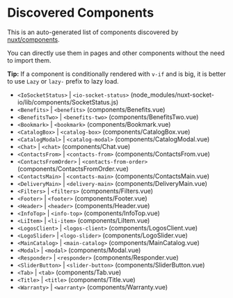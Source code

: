 # Discovered Components

This is an auto-generated list of components discovered by [nuxt/components](https://github.com/nuxt/components).

You can directly use them in pages and other components without the need to import them.

**Tip:** If a component is conditionally rendered with `v-if` and is big, it is better to use `Lazy` or `lazy-` prefix to lazy load.

- `<IoSocketStatus>` | `<io-socket-status>` (node_modules/nuxt-socket-io/lib/components/SocketStatus.js)
- `<Benefits>` | `<benefits>` (components/Benefits.vue)
- `<BenefitsTwo>` | `<benefits-two>` (components/BenefitsTwo.vue)
- `<Bookmark>` | `<bookmark>` (components/Bookmark.vue)
- `<CatalogBox>` | `<catalog-box>` (components/CatalogBox.vue)
- `<CatalogModal>` | `<catalog-modal>` (components/CatalogModal.vue)
- `<Chat>` | `<chat>` (components/Chat.vue)
- `<ContactsFrom>` | `<contacts-from>` (components/ContactsFrom.vue)
- `<ContactsFromOrder>` | `<contacts-from-order>` (components/ContactsFromOrder.vue)
- `<ContactsMain>` | `<contacts-main>` (components/ContactsMain.vue)
- `<DeliveryMain>` | `<delivery-main>` (components/DeliveryMain.vue)
- `<Filters>` | `<filters>` (components/Filters.vue)
- `<Footer>` | `<footer>` (components/Footer.vue)
- `<Header>` | `<header>` (components/Header.vue)
- `<InfoTop>` | `<info-top>` (components/InfoTop.vue)
- `<LiItem>` | `<li-item>` (components/LiItem.vue)
- `<LogosClient>` | `<logos-client>` (components/LogosClient.vue)
- `<LogoSlider>` | `<logo-slider>` (components/LogoSlider.vue)
- `<MainCatalog>` | `<main-catalog>` (components/MainCatalog.vue)
- `<Modal>` | `<modal>` (components/Modal.vue)
- `<Responder>` | `<responder>` (components/Responder.vue)
- `<SliderButton>` | `<slider-button>` (components/SliderButton.vue)
- `<Tab>` | `<tab>` (components/Tab.vue)
- `<Title>` | `<title>` (components/Title.vue)
- `<Warranty>` | `<warranty>` (components/Warranty.vue)
